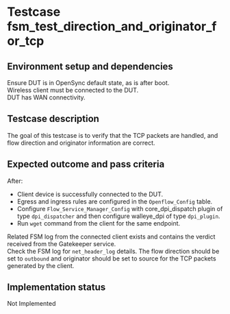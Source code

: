 # Testcase fsm_test_direction_and_originator_for_tcp

## Environment setup and dependencies

Ensure DUT is in OpenSync default state, as is after boot.\
Wireless client must be connected to the DUT.\
DUT has WAN connectivity.

## Testcase description

The goal of this testcase is to verify that the TCP packets are handled, and
flow direction and originator information are correct.

## Expected outcome and pass criteria

After:

- Client device is successfully connected to the DUT.
- Egress and ingress rules are configured in the `Openflow_Config` table.
- Configure `Flow_Service_Manager_Config` with core_dpi_dispatch  plugin of
  type `dpi_dispatcher` and then configure walleye_dpi of type `dpi_plugin`.
- Run `wget` command from the client for the same endpoint.

Related FSM log from the connected client exists and contains the verdict
received from the Gatekeeper service. \
Check the FSM log for `net_header_log` details. The flow direction should be
set to `outbound` and originator should be set to source for the TCP packets
generated by the client.

## Implementation status

Not Implemented

